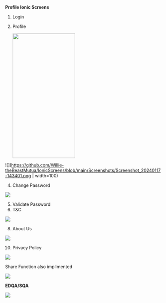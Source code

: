 **Profile Ionic Screens**
1. Login
2. Profile

   <img src="https://camo.githubusercontent.com/..." data-canonical-src="https://gyazo.com/eb5c5741b6a9a16c692170a41a49c858.png" width="200" height="400" />
   
![](https://github.com/Willie-theBeastMutua/IonicScreens/blob/main/Screenshots/Screenshot_20240117-143401.png  | width=100)

4. Change Password

![](https://github.com/Willie-theBeastMutua/IonicScreens/blob/main/Screenshots/Screenshot_20240117-143347.png)

5. Validate Password
6. T&C
   
![](https://github.com/Willie-theBeastMutua/IonicScreens/blob/main/Screenshots/Screenshot_20240117-143407.png)

8. About Us
   
![](https://github.com/Willie-theBeastMutua/IonicScreens/blob/main/Screenshots/Screenshot_20240117-143355.png)

10. Privacy Policy
    
![](https://github.com/Willie-theBeastMutua/IonicScreens/blob/main/Screenshots/Screenshot_20240117-143415.png)

Share Function also implimented

![](https://github.com/Willie-theBeastMutua/IonicScreens/blob/main/Screenshots/Screenshot_20240117-143425.png)

**EDQA/SQA**

![](https://github.com/Willie-theBeastMutua/IonicScreens/blob/main/Screenshots/Screenshot_20240111-095433.png)

